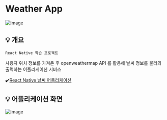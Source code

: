 ﻿# Weather App

![image](https://github.com/user-attachments/assets/c584fd7f-ede5-43cc-9426-675427288d82)

## 💡 개요

`React Native 학습 프로젝트`

사용자 위치 정보를 가져온 후 openweathermap API 를 활용해 날씨 정보를 불러와 출력하는 어플리케이션 서비스
  
✔️[React Native 날씨 어플리케이션](https://hanstory33.tistory.com/312)

## 💡 어플리케이션 화면

![image](https://github.com/user-attachments/assets/d127502f-3c40-4519-a4bb-1477507864fa)


